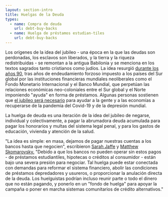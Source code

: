 ```yaml
---
layout: section-intro
title: Huelgas de la Deuda
types:
  - name: Compra de deuda
    url: debt-buy-backs
  - name: Huelga de préstamos estudian-tiles
    url: debt-buy-backs
---
```


Los orígenes de la idea del jubileo - una época en la que las deudas son perdonadas, los esclavos son liberados, y la tierra y la riqueza redistribuidas - se remontan a la antigua Babilonia y se menciona en los textos sagrados tanto cristianos como judíos. La idea resurgió [durante los años 90,](https://jubileedebt.org.uk/about-us) tras años de endeudamiento forzoso impuesto a los países del Sur global por las instituciones financieras mundiales neoliberales como el Fondo Monetario Internacional y el Banco Mundial, que perpetúan las relaciones económicas neo-coloniales entre el Sur global y el Norte imponiendo "ayuda" en forma de préstamos. Algunas personas sostienen que [el jubileo será necesario](https://www.thenation.com/article/economy/jubilee-cancellation-debt-coronavirus/) para ayudar a la gente y a las economías a recuperarse de la pandemia del Covid-19 y de la depresión mundial. 

La huelga de deuda es una iteración de la idea del jubileo de negarse, individual y colectivamente, a pagar la abrumadora deuda acumulada para pagar los honorarios y multas del sistema legal penal, y para los gastos de educación, vivienda y atención de la salud.

"La idea es simple: en masa, dejamos de pagar nuestras cuentas  a los bancos hasta que negocien", escribieron [Sarah Jaffe](https://beautifultrouble.org/author/sarahjaffe/) y [Matthew Skomarovsky.](https://beautifultrouble.org/author/matthewskomarovsky/) "Debido a que los bancos no pueden operar sin estos pagos - de préstamos estudiantiles, hipotecas o créditos al consumidor - están bajo una severa presión para negociar. Tal huelga puede estar conectada con demandas para reformar el sistema financiero, abolir las condiciones de préstamos depredadores y usureros, o proporcionar la anulación directa de la deuda. Los huelguistas podrían incluso reunir parte o todo el dinero que no están pagando, y ponerlo en un "fondo de huelga" para apoyar la campaña o poner en marcha sistemas comunitarios de crédito alternativos."

